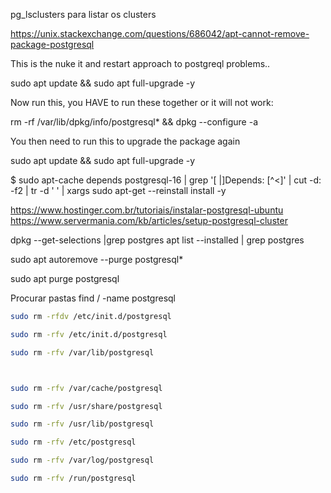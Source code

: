 pg_lsclusters
para listar os clusters

https://unix.stackexchange.com/questions/686042/apt-cannot-remove-package-postgresql


This is the nuke it and restart approach to postgreql problems..

sudo apt update && sudo apt full-upgrade -y

Now run this, you HAVE to run these together or it will not work:

rm -rf /var/lib/dpkg/info/postgresql* && dpkg --configure -a

You then need to run this to upgrade the package again

sudo apt update && sudo apt full-upgrade -y





$ sudo apt-cache depends postgresql-16 | grep '[ |]Depends: [^<]' | cut -d: -f2 | tr -d ' ' | xargs sudo apt-get --reinstall install -y

https://www.hostinger.com.br/tutoriais/instalar-postgresql-ubuntu
https://www.servermania.com/kb/articles/setup-postgresql-cluster

dpkg --get-selections |grep postgres
apt list --installed | grep postgres

sudo apt autoremove --purge postgresql*

sudo apt purge postgresql

Procurar pastas
find / -name postgresql
```sh
sudo rm -rfdv /etc/init.d/postgresql

sudo rm -rfv /etc/init.d/postgresql

sudo rm -rfv /var/lib/postgresql



sudo rm -rfv /var/cache/postgresql

sudo rm -rfv /usr/share/postgresql

sudo rm -rfv /usr/lib/postgresql

sudo rm -rfv /etc/postgresql

sudo rm -rfv /var/log/postgresql

sudo rm -rfv /run/postgresql
```
